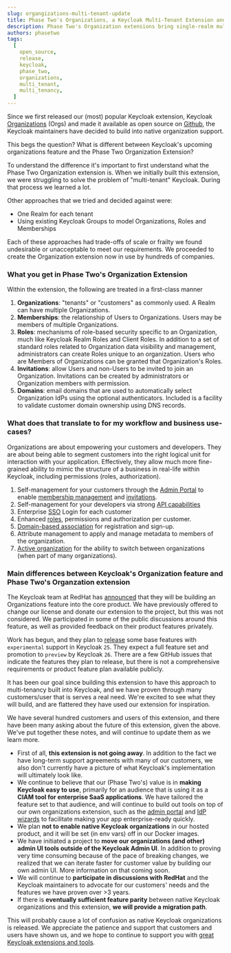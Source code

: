 ```yaml
---
slug: organgizations-multi-tenant-update
title: Phase Two's Organizations, a Keycloak Multi-Tenant Extension and Keycloak's Upcoming Organization's Feature
description: Phase Two's Organization extensions bring single-realm multi-tenancy to Keycloak. Keycloak is officially developing a native version, but it's not a one-to-one replacement.
authors: phasetwo
tags:
  [
    open_source,
    release,
    keycloak,
    phase_two,
    organizations,
    multi_tenant,
    multi_tenancy,
  ]
---
```


Since we first released our (most) popular Keycloak extension, Keycloak [Organizations](https://phasetwo.io/product/organizations/) (Orgs) and made it available as open source on [Github](https://github.com/p2-inc/keycloak-orgs), the Keycloak maintainers have decided to build into native organization support.

This begs the question? What is different between Keycloak's upcoming organizations feature and the Phase Two Organization Extension?

<!--truncate-->

To understand the difference it's important to first understand what the Phase Two Organization extension is. When we initially built this extension, we were struggling to solve the problem of "multi-tenant" Keycloak. During that process we learned a lot.

Other approaches that we tried and decided against were:

- One Realm for each tenant
- Using existing Keycloak Groups to model Organizations, Roles and Memberships

Each of these approaches had trade-offs of scale or frailty we found undesirable or unacceptable to meet our requirements. We proceeded to create the Organization extension now in use by hundreds of companies.

### What you get in Phase Two's Organization Extension

Within the extension, the following are treated in a first-class manner

1. **Organizations**: "tenants" or "customers" as commonly used. A Realm can have multiple Organizations.
1. **Memberships**: the relationship of Users to Organizations. Users may be members of multiple Organizations.
1. **Roles**: mechanisms of role-based security specific to an Organization, much like Keycloak Realm Roles and Client Roles. In addition to a set of standard roles related to Organization data visibility and management, administrators can create Roles unique to an organization. Users who are Members of Organizations can be granted that Organization's Roles.
1. **Invitations**: allow Users and non-Users to be invited to join an Organization. Invitations can be created by administrators or Organization members with permission.
1. **Domains**: email domains that are used to automatically select Organization IdPs using the optional authenticators. Included is a facility to validate customer domain ownership using DNS records.

### What does that translate to for my workflow and business use-cases?

Organizations are about empowering your customers and developers. They are about being able to segment customers into the right logical unit for interaction with your application. Effectively, they allow much more fine-grained ability to mimic the structure of a business in real-life within Keycloak, including permissions (roles, authorization).

1. Self-management for your customers through the [Admin Portal](https://phasetwo.io/product/adminportal/) to enable [membership management](https://phasetwo.io/docs/organizations/membership/) and [invitations](https://phasetwo.io/docs/organizations/invitations/).
1. Self-management for your developers via strong [API capabilities](https://phasetwo.io/api/category/organizations/)
1. Enterprise [SSO](https://phasetwo.io/docs/sso/) Login for each customer
1. Enhanced [roles](https://phasetwo.io/docs/organizations/roles/), permissions and authorization per customer.
1. [Domain-based association](https://phasetwo.io/docs/sso/setup/#associating-organizations) for registration and sign-up.
1. Attribute management to apply and manage metadata to members of the organization.
1. [Active organization](https://github.com/p2-inc/keycloak-orgs/blob/main/docs/active-organization.md) for the ability to switch between organizations (when part of many organizations).

### Main differences between Keycloak's Organization feature and Phase Two's Organzation extension

The Keycloak team at RedHat has [announced](https://github.com/keycloak/keycloak/discussions/23948) that they will be building an Organizations feature into the core product. We have previously offered to change our license and donate our extension to the project, but this was not considered. We participated in some of the public discussions around this feature, as well as provided feedback on their product features privately.

Work has begun, and they plan to [release](https://github.com/keycloak/keycloak/issues/28609) some base features with `experimental` support in Keycloak `25`. They expect a full feature set and promotion to `preview` by Keycloak `26`. There are a few GitHub issues that indicate the features they plan to release, but there is not a comprehensive requirements or product feature plan available publicly.

It has been our goal since building this extension to have this approach to multi-tenancy built into Keycloak, and we have proven through many customers/user that is serves a real need. We're excited to see what they will build, and are flattered they have used our extension for inspiration.

We have several hundred customers and users of this extension, and there have been many asking about the future of this extension, given the above. We've put together these notes, and will continue to update them as we learn more.

- First of all, **this extension is not going away**. In addition to the fact we have long-term support agreements with many of our customers, we also don't currently have a picture of what Keycloak's implementation will ultimately look like.
- We continue to believe that our (Phase Two's) value is in **making Keycloak easy to use**, primarily for an audience that is using it as a **CIAM tool for enterprise SaaS applications**. We have tailored the feature set to that audience, and will continue to build out tools on top of our own organizations extension, such as the [admin portal](https://github.com/p2-inc/phasetwo-admin-portal) and [IdP wizards](https://github.com/p2-inc/idp-wizard) to facilitate making your app enterprise-ready quickly.
- We plan **not to enable native Keycloak organizations** in our hosted product, and it will be set (in env vars) off in our Docker images.
- We have initiated a project to **move our organizations (and other) admin UI tools outside of the Keycloak Admin UI**. In addition to proving very time consuming because of the pace of breaking changes, we realized that we can iterate faster for customer value by building our own admin UI. More information on that coming soon.
- We will continue to **participate in discussions with RedHat** and the Keycloak maintainers to advocate for our customers' needs and the features we have proven over >3 years.
- If there is **eventually sufficient feature parity** between native Keycloak organizations and this extension, **we will provide a migration path**.

This will probably cause a lot of confusion as native Keycloak organizations is released. We appreciate the patience and support that customers and users have shown us, and we hope to continue to support you with [great Keycloak extensions and tools](https://github.com/p2-inc).
